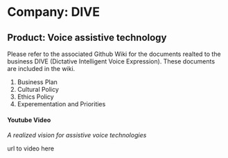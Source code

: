 # Company: DIVE
## Product: Voice assistive technology

Please refer to the associated Github Wiki for the documents realted to the business DIVE (Dictative Intelligent Voice Expression). These documents are included in the wiki.
1) Business Plan
2) Cultural Policy
3) Ethics Policy
4) Experementation and Priorities

#### Youtube Video
*A realized vision for assistive voice technologies*

url to video here
